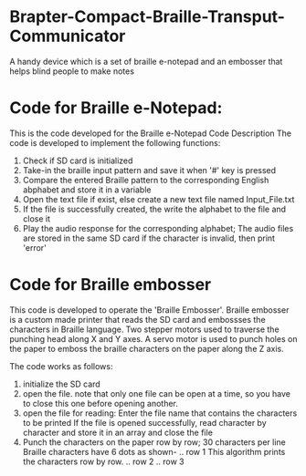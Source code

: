 # Brapter-Compact-Braille-Transput-Communicator
A handy device which is a set of braille e-notepad and an embosser that helps blind people to make notes

# Code for Braille e-Notepad:
This is the code developed for the Braille e-Notepad
Code Description
The code is developed to implement the following functions:
1) Check if SD card is initialized
2) Take-in the braille input pattern and save it when '#' key is pressed
3) Compare the entered Braille pattern to the corresponding English abphabet and store it in a variable
4) Open the text file if exist, else create a new text file named Input_File.txt
5) If the file is successfully created, the write the alphabet to the file and close it
6) Play the audio response for the corresponding alphabet; The audio files are stored in the same SD card if the character is invalid, then print 'error'

# Code for Braille embosser
This code is developed to operate the 'Braille Embosser'. Braille embosser is a custom made
printer that reads the SD card and embossses the characters in Braille language.
Two stepper motors used to traverse the punching head along  X and Y axes. A servo motor is used 
to punch holes on the paper to emboss the braille characters on the paper along the Z axis.

The code works as follows:
1)  initialize the SD card
2) open the file. note that only one file can be open at a time,
  so you have to close this one before opening another.
3) open the file for reading:
  Enter the file name that contains the characters to be printed 
  If the file is opened successfully, read character by character and store it in an array and close the file 
4) Punch the characters on the paper row by row; 30 characters per line 
  Braille characters have 6 dots as shown- .. row 1   This algorithm prints the characters row by row.
                                           .. row 2
                                           .. row 3
                                           
                                           
                                           
